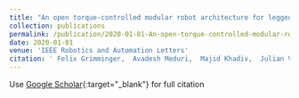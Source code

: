 ```yaml
---
title: "An open torque-controlled modular robot architecture for legged locomotion research"
collection: publications
permalink: /publication/2020-01-01-An-open-torque-controlled-modular-robot-architecture-for-legged-locomotion-research
date: 2020-01-01
venue: 'IEEE Robotics and Automation Letters'
citation: ' Felix Grimminger,  Avadesh Meduri,  Majid Khadiv,  Julian Viereck,  Manuel Wüthrich,  Maximilien Naveau,  Vincent Berenz,  Steve Heim,  Felix Widmaier,  Thomas Flayols,  Fiene Fiene,  Alexander Badri-Spröwitz,  Ludovic Righetti, &quot;An open torque-controlled modular robot architecture for legged locomotion research.&quot; IEEE Robotics and Automation Letters, 2020.'
---
```

Use [Google Scholar](https://scholar.google.com/scholar?q=An+open+torque+controlled+modular+robot+architecture+for+legged+locomotion+research){:target="_blank"} for full citation